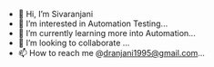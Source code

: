 - 👋 Hi, I’m Sivaranjani
- 👀 I’m interested in Automation Testing...
- 🌱 I’m currently learning more into Automation...
- 💞️ I’m looking to collaborate  ...
- 📫 How to reach me @dranjani1995@gmail.com...

<!---
dranjani1995/dranjani1995 is a ✨ special ✨ repository because its `README.md` (this file) appears on your GitHub profile.
You can click the Preview link to take a look at your changes.
--->
